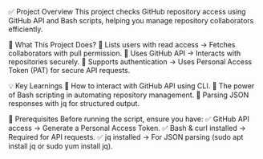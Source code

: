 ✅ Project Overview
This project checks GitHub repository access using GitHub API and Bash scripts, helping you manage repository collaborators efficiently.

🚀 What This Project Does?
🔹 Lists users with read access → Fetches collaborators with pull permission.
🔹 Uses GitHub API → Interacts with repositories securely.
🔹 Supports authentication → Uses Personal Access Token (PAT) for secure API requests.

💡 Key Learnings
🔹 How to interact with GitHub API using CLI.
🔹 The power of Bash scripting in automating repository management.
🔹 Parsing JSON responses with jq for structured output.

📌 Prerequisites
Before running the script, ensure you have:
✅ GitHub API access → Generate a Personal Access Token.
✅ Bash & curl installed → Required for API requests.
✅ jq installed → For JSON parsing (sudo apt install jq or sudo yum install jq).
